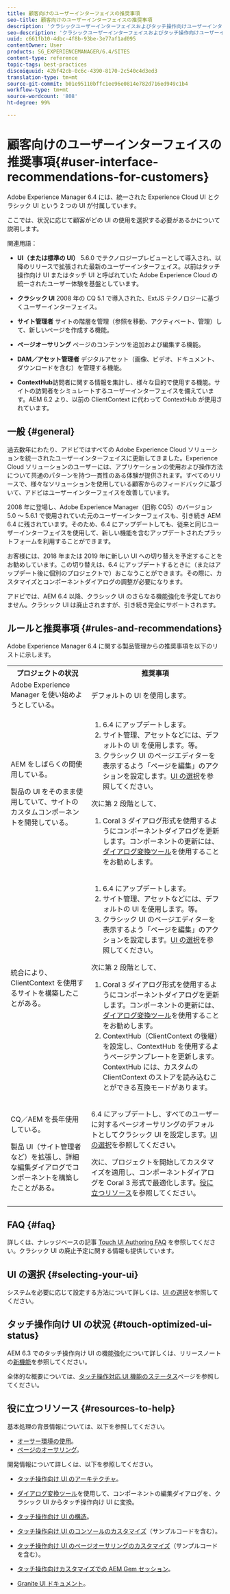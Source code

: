 ```yaml
---
title: 顧客向けのユーザーインターフェイスの推奨事項
seo-title: 顧客向けのユーザーインターフェイスの推奨事項
description: 'クラシックユーザーインターフェイスおよびタッチ操作向けユーザーインターフェイスに関連する推奨事項のリスト。 '
seo-description: 'クラシックユーザーインターフェイスおよびタッチ操作向けユーザーインターフェイスに関連する推奨事項のリスト。 '
uuid: c661fb10-4dbc-4f8b-93be-3e77af1ad095
contentOwner: User
products: SG_EXPERIENCEMANAGER/6.4/SITES
content-type: reference
topic-tags: best-practices
discoiquuid: 42bf42cb-0c6c-4390-8170-2c540c4d3ed3
translation-type: tm+mt
source-git-commit: b01e95110bffc1ee96e0814e782d716ed949c1b4
workflow-type: tm+mt
source-wordcount: '808'
ht-degree: 99%

---
```



# 顧客向けのユーザーインターフェイスの推奨事項{#user-interface-recommendations-for-customers}

Adobe Experience Manager 6.4 には、統一された Experience Cloud UI とクラシック UI という 2 つの UI が付属しています。

ここでは、状況に応じて顧客がどの UI の使用を選択する必要があるかについて説明します。

関連用語：

* **UI（または標準の UI）** 5.6.0 でテクノロジープレビューとして導入され、以降のリリースで拡張された最新のユーザーインターフェイス。以前はタッチ操作向け UI またはタッチ UI と呼ばれていた Adobe Experience Cloud の統一されたユーザー体験を基盤としています。

* **クラシック UI**
2008 年の CQ 5.1 で導入された、ExtJS テクノロジーに基づくユーザーインターフェイス。

* **サイト管理者**
サイトの階層を管理（参照を移動、アクティベート、管理）して、新しいページを作成する機能。

* **ページオーサリング**
ページのコンテンツを追加および編集する機能。

* **DAM／アセット管理者**
デジタルアセット（画像、ビデオ、ドキュメント、ダウンロードを含む）を管理する機能。

* **ContextHub**&#x200B;訪問者に関する情報を集計し、様々な目的で使用する機能。サイトの訪問者をシミュレートするユーザーインターフェイスを備えています。AEM 6.2 より、以前の ClientContext に代わって ContextHub が使用されています。

## 一般 {#general}

過去数年にわたり、アドビではすべての Adobe Experience Cloud ソリューションを統一されたユーザーインターフェイスに更新してきました。Experience Cloud ソリューションのユーザーには、アプリケーションの使用および操作方法について共通のパターンを持つ一貫性のある体験が提供されます。すべてのリリースで、様々なソリューションを使用している顧客からのフィードバックに基づいて、アドビはユーザーインターフェイスを改善しています。

2008 年に登場し、Adobe Experience Manager（旧称 CQ5）のバージョン 5.0 ～ 5.6.1 で使用されていた元のユーザーインターフェイスも、引き続き AEM 6.4 に残されています。そのため、6.4 にアップデートしても、従来と同じユーザーインターフェイスを使用して、新しい機能を含むアップデートされたプラットフォームを利用することができます。

お客様には、2018 年または 2019 年に新しい UI への切り替えを予定することをお勧めしています。この切り替えは、6.4 にアップデートするときに（またはアップデート後に個別のプロジェクトで）おこなうことができます。その際に、カスタマイズとコンポーネントダイアログの調整が必要になります。

アドビでは、AEM 6.4 以降、クラシック UI のさらなる機能強化を予定しておりません。クラシック UI は廃止されますが、引き続き完全にサポートされます。

## ルールと推奨事項 {#rules-and-recommendations}

Adobe Experience Manager 6.4 に関する製品管理からの推奨事項を以下のリストに示します。

<table> 
 <tbody> 
  <tr> 
   <th>プロジェクトの状況</th> 
   <th>推奨事項</th> 
  </tr> 
  <tr> 
   <td>Adobe Experience Manager を使い始めようとしている。</td> 
   <td>デフォルトの UI を使用します。</td> 
  </tr> 
  <tr> 
   <td><p>AEM をしばらくの間使用している。</p> <p>製品の UI をそのまま使用していて、サイトのカスタムコンポーネントを開発している。<br /> </p> </td> 
   <td> 
    <ol> 
     <li>6.4 にアップデートします。</li> 
     <li>サイト管理、アセットなどには、デフォルトの UI を使用します。等。<br /> </li> 
     <li>クラシック UI のページエディターを表示するよう「ページを編集」のアクションを設定します。<a href="#selecting-your-ui">UI の選択</a>を参照してください。</li> 
    </ol> <p>次に第 2 段階として、</p> 
    <ol> 
     <li>Coral 3 ダイアログ形式を使用するようにコンポーネントダイアログを更新します。コンポーネントの更新には、<a href="/help/sites-developing/dialog-conversion.md">ダイアログ変換ツール</a>を使用することをお勧めします。</li> 
    </ol> </td> 
  </tr> 
  <tr> 
   <td>統合により、ClientContext を使用するサイトを構築したことがある。<br /> </td> 
   <td> 
    <ol> 
     <li>6.4 にアップデートします。</li> 
     <li>サイト管理、アセットなどには、デフォルトの UI を使用します。等。</li> 
     <li>クラシック UI のページエディターを表示するよう「ページを編集」のアクションを設定します。<a href="#selecting-your-ui">UI の選択</a>を参照してください。</li> 
    </ol> <p>次に第 2 段階として、</p> 
    <ol> 
     <li>Coral 3 ダイアログ形式を使用するようにコンポーネントダイアログを更新します。コンポーネントの更新には、<a href="/help/sites-developing/dialog-conversion.md">ダイアログ変換ツール</a>を使用することをお勧めします。</li> 
     <li>ContextHub（ClientContext の後継）を設定し、ContextHub を使用するようページテンプレートを更新します。ContextHub には、カスタムの ClientContext のストアを読み込むことができる互換モードがあります。</li> 
    </ol> </td> 
  </tr> 
  <tr> 
   <td><p>CQ／AEM を長年使用している。</p> <p>製品 UI（サイト管理者など）を拡張し、詳細な編集ダイアログでコンポーネントを構築したことがある。</p> </td> 
   <td><p>6.4 にアップデートし、すべてのユーザーに対するページオーサリングのデフォルトとしてクラシック UI を設定します。<a href="#selecting-your-ui">UI の選択</a>を参照してください。</p> <p>次に、プロジェクトを開始してカスタマイズを適用し、コンポーネントダイアログを Coral 3 形式で最適化します。<a href="#resources-to-help">役に立つリソース</a>を参照してください。<br /> </p> </td> 
  </tr> 
 </tbody> 
</table>

## FAQ {#faq}

詳しくは、ナレッジベースの記事 [Touch UI Authoring FAQ](https://helpx.adobe.com/experience-manager/kb/index/touchui_faq.html) を参照してください。クラシック UI の廃止予定に関する情報も提供しています。

## UI の選択 {#selecting-your-ui}

システムを必要に応じて設定する方法について詳しくは、[UI の選択](/help/sites-authoring/select-ui.md)を参照してください。

## タッチ操作向け UI の状況 {#touch-optimized-ui-status}

AEM 6.3 でのタッチ操作向け UI の機能強化について詳しくは、リリースノートの[新機能](/help/release-notes/release-notes.md#what-s-new)を参照してください。

全体的な概要については、[タッチ操作対応 UI 機能のステータス](/help/release-notes/touch-ui-features-status.md)ページを参照してください。

## 役に立つリソース {#resources-to-help}

基本処理の背景情報については、以下を参照してください。

* [オーサー環境の使用](/help/sites-authoring/home.md)。
* [ページのオーサリング](/help/sites-authoring/author-environment-tools.md)。

開発情報について詳しくは、以下を参照してください。

* [タッチ操作向け UI のアーキテクチャ](/help/sites-developing/touch-ui-concepts.md)。
* [ダイアログ変換ツール](/help/sites-developing/dialog-conversion.md)を使用して、コンポーネントの編集ダイアログを、クラシック UI からタッチ操作向け UI に変換。

* [タッチ操作向け UI の構造](/help/sites-developing/touch-ui-structure.md)。

* [タッチ操作向け UI のコンソールのカスタマイズ](/help/sites-developing/customizing-consoles-touch.md)（サンプルコードを含む）。

* [タッチ操作向け UI のページオーサリングのカスタマイズ](/help/sites-developing/customizing-page-authoring-touch.md)（サンプルコードを含む）。

* [タッチ操作向けカスタマイズでの AEM Gem セッション](https://docs.adobe.com/content/ddc/en/gems/user-interface-customization-for-aem-6.html)。
* [Granite UI ドキュメント](https://helpx.adobe.com/jp/experience-manager/6-4/sites/developing/using/reference-materials/granite-ui/api/index.html)。

